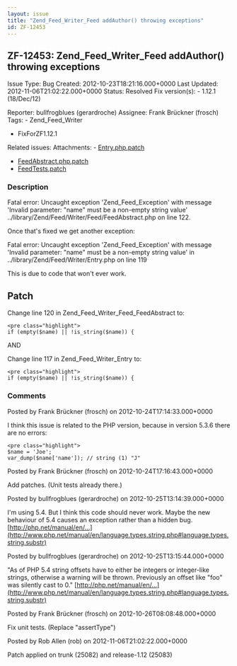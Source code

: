 ```yaml
---
layout: issue
title: "Zend_Feed_Writer_Feed addAuthor() throwing exceptions"
id: ZF-12453
---
```


ZF-12453: Zend\_Feed\_Writer\_Feed addAuthor() throwing exceptions
------------------------------------------------------------------

 Issue Type: Bug Created: 2012-10-23T18:21:16.000+0000 Last Updated: 2012-11-06T21:02:22.000+0000 Status: Resolved Fix version(s): - 1.12.1 (18/Dec/12)
 
 Reporter:  bullfrogblues (gerardroche)  Assignee:  Frank Brückner (frosch)  Tags: - Zend\_Feed\_Writer
- FixForZF1.12.1
 
 Related issues: 
 Attachments: - [Entry.php.patch](/issues/secure/attachment/15209/Entry.php.patch)
- [FeedAbstract.php.patch](/issues/secure/attachment/15210/FeedAbstract.php.patch)
- [FeedTests.patch](/issues/secure/attachment/15214/FeedTests.patch)
 
### Description

Fatal error: Uncaught exception 'Zend\_Feed\_Exception' with message 'Invalid parameter: "name" must be a non-empty string value' ../library/Zend/Feed/Writer/Feed/FeedAbstract.php on line 122.

Once that's fixed we get another exception:

Fatal error: Uncaught exception 'Zend\_Feed\_Exception' with message 'Invalid parameter: "name" must be a non-empty string value' in ../library/Zend/Feed/Writer/Entry.php on line 119

This is due to code that won't ever work.

Patch
-----

Change line 120 in Zend\_Feed\_Writer\_Feed\_FeedAbstract to:

 
    <pre class="highlight">
    if (empty($name) || !is_string($name)) {


AND

Change line 117 in Zend\_Feed\_Writer\_Entry to:

 
    <pre class="highlight">
    if (empty($name) || !is_string($name)) {


 

 

### Comments

Posted by Frank Brückner (frosch) on 2012-10-24T17:14:33.000+0000

I think this issue is related to the PHP version, because in version 5.3.6 there are no errors:

 
    <pre class="highlight">
    $name = 'Joe';
    var_dump($name['name']); // string (1) "J"


 

 

Posted by Frank Brückner (frosch) on 2012-10-24T17:16:43.000+0000

Add patches. (Unit tests already there.)

 

 

Posted by bullfrogblues (gerardroche) on 2012-10-25T13:14:39.000+0000

I'm using 5.4. But I think this code should never work. Maybe the new behaviour of 5.4 causes an exception rather than a hidden bug. [http://php.net/manual/en/…](http://www.php.net/manual/en/language.types.string.php#language.types.string.substr)

 

 

Posted by bullfrogblues (gerardroche) on 2012-10-25T13:15:44.000+0000

"As of PHP 5.4 string offsets have to either be integers or integer-like strings, otherwise a warning will be thrown. Previously an offset like "foo" was silently cast to 0." [http://php.net/manual/en/…](http://www.php.net/manual/en/language.types.string.php#language.types.string.substr)

 

 

Posted by Frank Brückner (frosch) on 2012-10-26T08:08:48.000+0000

Fix unit tests. (Replace "assertType")

 

 

Posted by Rob Allen (rob) on 2012-11-06T21:02:22.000+0000

Patch applied on trunk (25082) and release-1.12 (25083)

 

 